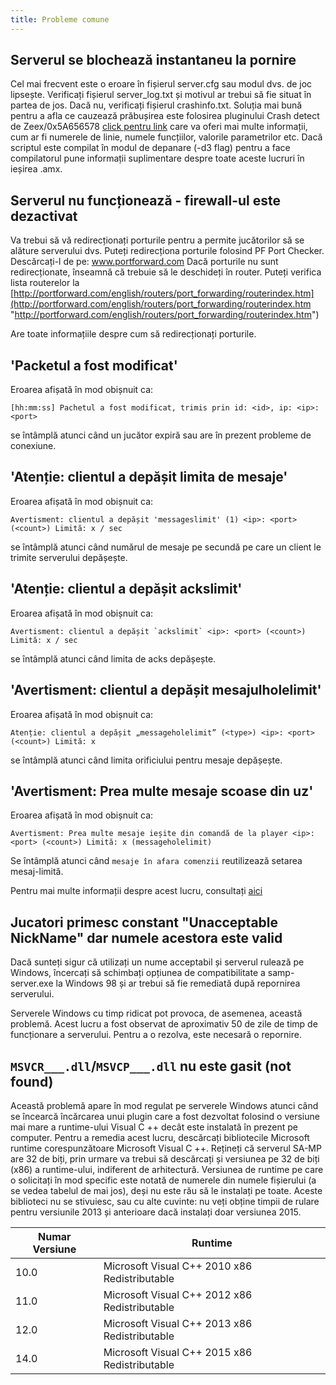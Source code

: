 ```yaml
---
title: Probleme comune
---
```


## Serverul se blochează instantaneu la pornire

Cel mai frecvent este o eroare în fișierul server.cfg sau modul dvs. de joc lipsește. Verificați fișierul server_log.txt și motivul ar trebui să fie situat în partea de jos. Dacă nu, verificați fișierul crashinfo.txt. Soluția mai bună pentru a afla ce cauzează prăbușirea este folosirea pluginului Crash detect de Zeex/0x5A656578 [click pentru link](https://github.com/Zeex/samp-plugin-crashdetect/releases "https://github.com/Zeex/samp-plugin-crashdetect/releases") care va oferi mai multe informații, cum ar fi numerele de linie, numele funcțiilor, valorile parametrilor etc. Dacă scriptul este compilat în modul de depanare (-d3 flag) pentru a face compilatorul pune informații suplimentare despre toate aceste lucruri în ieșirea .amx.

## Serverul nu funcționează - firewall-ul este dezactivat

Va trebui să vă redirecționați porturile pentru a permite jucătorilor să se alăture serverului dvs. Puteți redirecționa porturile folosind PF Port Checker. Descărcați-l de pe: www.portforward.com Dacă porturile nu sunt redirecționate, înseamnă că trebuie să le deschideți în router. Puteți verifica lista routerelor la [http://portforward.com/english/routers/port_forwarding/routerindex.htm](http://portforward.com/english/routers/port_forwarding/routerindex.htm "http://portforward.com/english/routers/port_forwarding/routerindex.htm")

Are toate informațiile despre cum să redirecționați porturile.

## 'Packetul a fost modificat'

Eroarea afișată în mod obișnuit ca:

```
[hh:mm:ss] Pachetul a fost modificat, trimis prin id: <id>, ip: <ip>: <port>
```

se întâmplă atunci când un jucător expiră sau are în prezent probleme de conexiune.

## 'Atenție: clientul a depășit limita de mesaje'

Eroarea afișată în mod obișnuit ca:

```
Avertisment: clientul a depășit 'messageslimit' (1) <ip>: <port> (<count>) Limită: x / sec
```

se întâmplă atunci când numărul de mesaje pe secundă pe care un client le trimite serverului depășește.

## 'Atenție: clientul a depășit ackslimit'

Eroarea afișată în mod obișnuit ca:

```
Avertisment: clientul a depășit `ackslimit` <ip>: <port> (<count>) Limită: x / sec
```

se întâmplă atunci când limita de acks depășește.

## 'Avertisment: clientul a depășit mesajulholelimit'

Eroarea afișată în mod obișnuit ca:

```
Atenție: clientul a depășit „messageholelimit” (<type>) <ip>: <port> (<count>) Limită: x
```

se întâmplă atunci când limita orificiului pentru mesaje depășește.

## 'Avertisment: Prea multe mesaje scoase din uz'

Eroarea afișată în mod obișnuit ca:

```
Avertisment: Prea multe mesaje ieșite din comandă de la player <ip>: <port> (<count>) Limită: x (messageholelimit)
```

Se întâmplă atunci când `mesaje în afara comenzii` reutilizează setarea mesaj-limită.

Pentru mai multe informații despre acest lucru, consultați [aici](http://wiki.sa-mp.com/wiki/Controlling_Your_Server#RCON_Commands)

## Jucatori primesc constant "Unacceptable NickName" dar numele acestora este valid

Dacă sunteți sigur că utilizați un nume acceptabil și serverul rulează pe Windows, încercați să schimbați opțiunea de compatibilitate a samp-server.exe la Windows 98 și ar trebui să fie remediată după repornirea serverului.

Serverele Windows cu timp ridicat pot provoca, de asemenea, această problemă. Acest lucru a fost observat de aproximativ 50 de zile de timp de funcționare a serverului. Pentru a o rezolva, este necesară o repornire.

## `MSVCR___.dll`/`MSVCP___.dll` nu este gasit (not found)

Această problemă apare în mod regulat pe serverele Windows atunci când se încearcă încărcarea unui plugin care a fost dezvoltat folosind o versiune mai mare a runtime-ului Visual C ++ decât este instalată în prezent pe computer. Pentru a remedia acest lucru, descărcați bibliotecile Microsoft runtime corespunzătoare Microsoft Visual C ++. Rețineți că serverul SA-MP are 32 de biți, prin urmare va trebui să descărcați și versiunea pe 32 de biți (x86) a runtime-ului, indiferent de arhitectură. Versiunea de runtime pe care o solicitați în mod specific este notată de numerele din numele fișierului (a se vedea tabelul de mai jos), deși nu este rău să le instalați pe toate. Aceste biblioteci nu se stivuiesc, sau cu alte cuvinte: nu veți obține timpii de rulare pentru versiunile 2013 și anterioare dacă instalați doar versiunea 2015.

| Numar Versiune | Runtime                                       |
| -------------- | --------------------------------------------- |
| 10.0           | Microsoft Visual C++ 2010 x86 Redistributable |
| 11.0           | Microsoft Visual C++ 2012 x86 Redistributable |
| 12.0           | Microsoft Visual C++ 2013 x86 Redistributable |
| 14.0           | Microsoft Visual C++ 2015 x86 Redistributable |

